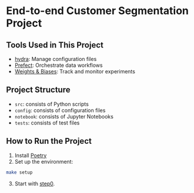 # End-to-end Customer Segmentation Project

## Tools Used in This Project
* [hydra](https://hydra.cc/): Manage configuration files
* [Prefect](https://www.prefect.io/): Orchestrate data workflows
* [Weights & Biases](https://wandb.ai/): Track and monitor experiments

## Project Structure
* `src`: consists of Python scripts
* `config`: consists of configuration files
* `notebook`: consists of Jupyter Notebooks
* `tests`: consists of test files

## How to Run the Project
1. Install [Poetry](https://python-poetry.org/docs/#installation)
2. Set up the environment:
```bash
make setup
```
3. Start with [step0](./step0).